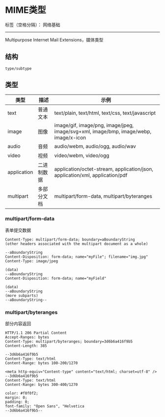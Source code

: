 # MIME类型

标签（空格分隔）： 网络基础

---

Multipurpose Internet Mail Extensions，媒体类型

## 结构

```
type/subtype
```

## 类型

| 类型 | 描述 | 示例 |
| --- | --- | --- |
| text | 普通文本 | text/plain, text/html, text/css, text/javascript |
| image | 图像 | image/gif, image/png, image/jpeg, image/svg+xml, image/bmp, image/webp, image/x-icon |
| audio | 音频 | audio/webm, audio/ogg, audio/wav |
| video | 视频 | video/webm, video/ogg |
| application | 二进制数据 | application/octet-stream, application/json,   application/xml, application/pdf |
| multipart | 多部分文档 | multipart/form-data, multipart/byteranges |

### multipart/form-data

表单提交数据

```
Content-Type: multipart/form-data; boundary=aBoundaryString
(other headers associated with the multipart document as a whole)

--aBoundaryString
Content-Disposition: form-data; name="myFile"; filename="img.jpg"
Content-Type: image/jpeg

(data)
--aBoundaryString
Content-Disposition: form-data; name="myField"

(data)
--aBoundaryString
(more subparts)
--aBoundaryString--
```

### multipart/byteranges

部分内容返回

```
HTTP/1.1 206 Partial Content
Accept-Ranges: bytes
Content-Type: multipart/byteranges; boundary=3d6b6a416f9b5
Content-Length: 385

--3d6b6a416f9b5
Content-Type: text/html
Content-Range: bytes 100-200/1270

<meta http-equiv="Content-type" content="text/html; charset=utf-8" />
--3d6b6a416f9b5
Content-Type: text/html
Content-Range: bytes 300-400/1270

color: #f0f0f2;
margin: 0;
padding: 0;
font-family: "Open Sans", "Helvetica
--3d6b6a416f9b5--
```
